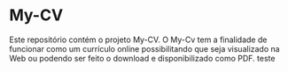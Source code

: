 # My-CV
Este repositório contém o projeto My-CV.
O My-Cv tem a finalidade de funcionar como um currículo online possibilitando que seja visualizado na Web ou podendo ser feito o download e disponibilizado como PDF.
teste
